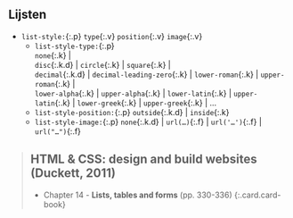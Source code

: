 Lijsten
-------

 - `list-style:`{:.p} `type`{:.v} `position`{:.v} `image`{:.v}
   - `list-style-type:`{:.p}  
      `none`{:.k} &#124;  
      `disc`{:.k.d} &#124; `circle`{:.k} &#124; `square`{:.k} &#124;  
      `decimal`{:.k.d} &#124; `decimal-leading-zero`{:.k} &#124; `lower-roman`{:.k} &#124; `upper-roman`{:.k} &#124;  
      `lower-alpha`{:.k} &#124; `upper-alpha`{:.k} &#124; `lower-latin`{:.k} &#124; `upper-latin`{:.k} &#124; `lower-greek`{:.k} &#124; `upper-greek`{:.k} &#124; …
   - `list-style-position:`{:.p} `outside`{:.k.d} &#124; `inside`{:.k}
   - `list-style-image:`{:.p} `none`{:.k.d} &#124; `url(…)`{:.f} &#124; `url('…')`{:.f} &#124; `url("…")`{:.f}

> HTML & CSS: design and build websites (Duckett, 2011)
> ---
> - Chapter 14 - **Lists, tables and forms** (pp. 330-336)
{:.card.card-book}